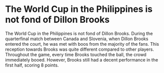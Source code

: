 # The World Cup in the Philippines is not fond of Dillon Brooks 
 The World Cup in the Philippines is not fond of Dillon Brooks. During the quarterfinal match between Canada and Slovenia, when Dillon Brooks entered the court, he was met with boos from the majority of the fans. This reception towards Brooks was quite different compared to other players. Throughout the game, every time Brooks touched the ball, the crowd immediately booed. However, Brooks still had a decent performance in the first half, scoring 8 points.